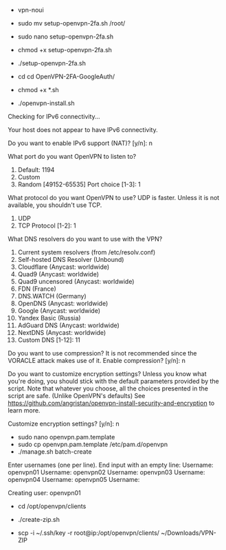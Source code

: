 - vpn-noui
- sudo mv setup-openvpn-2fa.sh /root/
- sudo nano setup-openvpn-2fa.sh
- chmod +x setup-openvpn-2fa.sh
- ./setup-openvpn-2fa.sh

- cd cd OpenVPN-2FA-GoogleAuth/
- chmod +x *.sh
- ./openvpn-install.sh


Checking for IPv6 connectivity...

Your host does not appear to have IPv6 connectivity.

Do you want to enable IPv6 support (NAT)? [y/n]: n

What port do you want OpenVPN to listen to?
   1) Default: 1194
   2) Custom
   3) Random [49152-65535]
Port choice [1-3]: 1

What protocol do you want OpenVPN to use?
UDP is faster. Unless it is not available, you shouldn't use TCP.
   1) UDP
   2) TCP
Protocol [1-2]: 1

What DNS resolvers do you want to use with the VPN?
   1) Current system resolvers (from /etc/resolv.conf)
   2) Self-hosted DNS Resolver (Unbound)
   3) Cloudflare (Anycast: worldwide)
   4) Quad9 (Anycast: worldwide)
   5) Quad9 uncensored (Anycast: worldwide)
   6) FDN (France)
   7) DNS.WATCH (Germany)
   8) OpenDNS (Anycast: worldwide)
   9) Google (Anycast: worldwide)
   10) Yandex Basic (Russia)
   11) AdGuard DNS (Anycast: worldwide)
   12) NextDNS (Anycast: worldwide)
   13) Custom
DNS [1-12]: 11

Do you want to use compression? It is not recommended since the VORACLE attack makes use of it.
Enable compression? [y/n]: n

Do you want to customize encryption settings?
Unless you know what you're doing, you should stick with the default parameters provided by the script.
Note that whatever you choose, all the choices presented in the script are safe. (Unlike OpenVPN's defaults)
See https://github.com/angristan/openvpn-install-security-and-encryption to learn more.

Customize encryption settings? [y/n]: n


- sudo nano openvpn.pam.template
- sudo cp openvpn.pam.template /etc/pam.d/openvpn
- ./manage.sh batch-create

Enter usernames (one per line). End input with an empty line:
Username: openvpn01
Username: openvpn02
Username: openvpn03
Username: openvpn04
Username: openvpn05
Username: 

Creating user: openvpn01

- cd /opt/openvpn/clients
- ./create-zip.sh

- scp -i ~/.ssh/key -r root@ip:/opt/openvpn/clients/ ~/Downloads/VPN-ZIP
